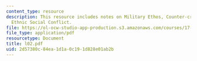 ```yaml
---
content_type: resource
description: This resource includes notes on Military Ethos, Counter-critique, and
  Ethnic Social Conflict.
file: https://ol-ocw-studio-app-production.s3.amazonaws.com/courses/17-584-civil-military-relations-spring-2003/2d57380c84ea1d1a0c191d828e01ab2b_l02.pdf
file_type: application/pdf
resourcetype: Document
title: l02.pdf
uid: 2d57380c-84ea-1d1a-0c19-1d828e01ab2b
---
```

